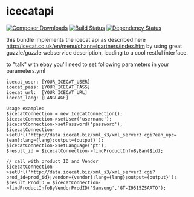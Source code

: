 icecatapi
=========
[![Composer Downloads](https://poser.pugx.org/asgoodasnu/icecatapi/d/total.png)](https://packagist.org/packages/asgoodasnu/icecatapi) [![Build Status](https://travis-ci.org/asgoodasnu/icecatapi.png?branch=master)](https://travis-ci.org/asgoodasnu/icecatapi) [![Dependency Status](https://www.versioneye.com/user/projects/5367783e051e5ca4a000014e/badge.png)](https://www.versioneye.com/user/projects/5367783e051e5ca4a000014e)

this bundle implements the icecat api as described here http://icecat.co.uk/en/menu/channelpartners/index.htm
by using great guzzle/guzzle webservice description, leading to a cool restful interface.

to "talk" with ebay you'll need to set following parameters in your parameters.yml

    icecat_user: [YOUR_ICECAT_USER]
    icecat_pass: [YOUR_ICECAT_PASS]
    icecat_url:  [YOUR_ICECAT_URL]
    icecat_lang: [LANGUAGE]

    Usage example:
    $icecatConnection = new IcecatConnection();
    $icecatConnection->setUser('username');
    $icecatConnection->setPassword('password');
    $icecatConnection->setUrl('http://data.icecat.biz/xml_s3/xml_server3.cgi?ean_upc={ean};lang={lang};output={output}');
    $icecatConnection->setLanguage('pt');
    $result_id = $icecatConnection->findProductInfoByEan($id);
    
    // call with product ID and Vendor
    $icecatConnection->setUrl('http://data.icecat.biz/xml_s3/xml_server3.cgi?prod_id=prod_id};vendor={vendor};lang={lang};output={output}');
    $result_ProdID = $icecatConnection->findProductInfoByVendorProdID('Samsung','GT-I9515ZSAATO');
